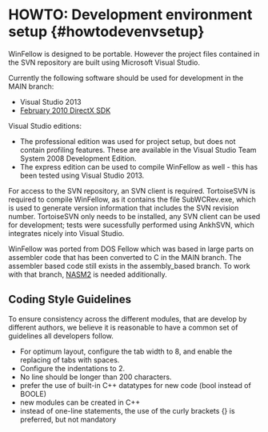 HOWTO: Development environment setup    {#howtodevenvsetup}
====================================

WinFellow is designed to be portable.
However the project files contained in the SVN repository are built using Microsoft Visual Studio.

Currently the following software should be used for development in the MAIN branch:
* Visual Studio 2013
* <a href="http://www.microsoft.com/en-us/download/details.aspx?id=10084">February 2010 DirectX SDK</a>

Visual Studio editions:
* The professional edition was used for project setup, but does not contain profiling features. These are available in the Visual Studio Team System 2008 Development Edition.
* The express edition can be used to compile WinFellow as well - this has been tested using Visual Studio 2013.

For access to the SVN repository, an SVN client is required.
TortoiseSVN is required to compile WinFellow, as it contains the file SubWCRev.exe, which is used to generate version information that includes the SVN revision number.
TortoiseSVN only needs to be installed, any SVN client can be used for development; tests were sucessfully performed using AnkhSVN, which integrates nicely into Visual Studio.

WinFellow was ported from DOS Fellow which was based in large parts on assembler code that has been converted to C in the MAIN branch.
The assembler based code still exists in the assembly_based branch. To work with that branch, <a href="http://nasm.sourceforge.net|nasm2">NASM2</a> is needed additionally.

Coding Style Guidelines
-----------------------
To ensure consistency across the different modules, that are develop by different authors, we
believe it is reasonable to have a common set of guidelines all developers follow.

- For optimum layout, configure the tab width to 8, and enable the replacing of tabs with spaces.
- Configure the indentations to 2.
- No line should be longer than 200 characters.
- prefer the use of built-in C++ datatypes for new code (bool instead of BOOLE)
- new modules can be created in C++
- instead of one-line statements, the use of the curly brackets {} is preferred, but not mandatory
